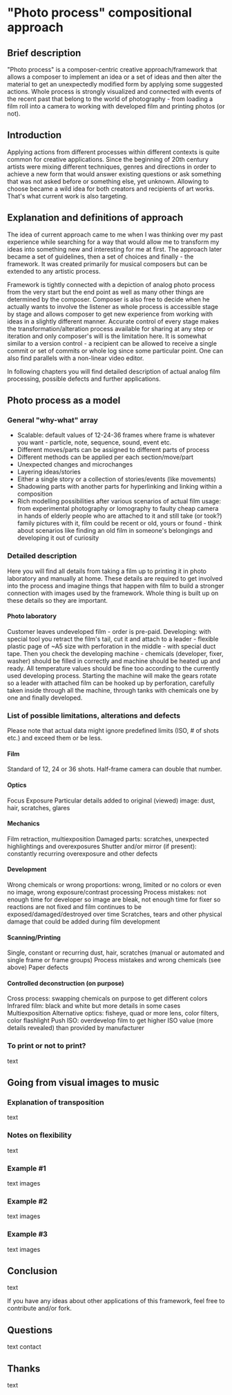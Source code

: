 # "Photo process" compositional approach

## Brief description

"Photo process" is a composer-centric creative approach/framework that allows a composer to implement an idea or a set of ideas and then alter the material to get an unexpectedly modified form by applying some suggested actions. Whole process is strongly visualized and connected with events of the recent past that belong to the world of photography - from loading a film roll into a camera to working with developed film and printing photos (or not).

## Introduction

Applying actions from different processes within different contexts is quite common for creative applications. Since the beginning of 20th century artists were mixing different techniques, genres and directions in order to achieve a new form that would answer existing questions or ask something that was not asked before or something else, yet unknown. Allowing to choose became a wild idea for both creators and recipients of art works. That's what current work is also targeting.

## Explanation and definitions of approach

The idea of current approach came to me when I was thinking over my past experience while searching for a way that would allow me to transform my ideas into something new and interesting for me at first. The approach later became a set of guidelines, then a set of choices and finally - the framework. It was created primarily for musical composers but can be extended to any artistic process.

Framework is tightly connected with a depiction of analog photo process from the very start but the end point as well as many other things are determined by the composer. Composer is also free to decide when he actually wants to involve the listener as whole process is accessible stage by stage and allows composer to get new experience from working with ideas in a slightly different manner. Accurate control of every stage makes the transformation/alteration process available for sharing at any step or iteration and only composer's will is the limitation here. It is somewhat similar to a version control - a recipient can be allowed to receive a single commit or set of commits or whole log since some particular point. One can also find parallels with a non-linear video editor.

In following chapters you will find detailed description of actual analog film processing, possible defects and further applications.

## Photo process as a model
### General "why-what" array
* Scalable: default values of 12-24-36 frames where frame is whatever you want - particle, note, sequence, sound, event etc.
* Different moves/parts can be assigned to different parts of process
* Different methods can be applied per each section/move/part
* Unexpected changes and microchanges
* Layering ideas/stories
* Either a single story or a collection of stories/events (like movements)
* Shadowing parts with another parts for hyperlinking and linking within a composition
* Rich modelling possibilities after various scenarios of actual film usage: from experimental photography or lomography to faulty cheap camera in hands of elderly people who are attached to it and still take (or took?) family pictures with it, film could be recent or old, yours or found - think about scenarios like finding an old film in someone's belongings and developing it out of curiosity 

### Detailed description
Here you will find all details from taking a film up to printing it in photo laboratory and manually at home.
These details are required to get involved into the process and imagine things that happen with film to build a stronger connection with images used by the framework. Whole thing is built up on these details so they are important. 

#### Photo laboratory
Customer leaves undeveloped film - order is pre-paid.
Developing: with special tool you retract the film's tail, cut it and attach to a leader - flexible plastic page of ~A5 size with perforation in the middle - with special duct tape. Then you check the developing machine - chemicals (developer, fixer, washer) should be filled in correctly and machine should be heated up and ready. All temperature values should be fine too according to the currently used developing process. Starting the machine will make the gears rotate so a leader with attached film can be hooked up by perforation, carefully taken inside through all the machine, through tanks with chemicals one by one and finally developed.


### List of possible limitations, alterations and defects
Please note that actual data might ignore predefined limits (ISO, # of shots etc.) and exceed them or be less.

#### Film
Standard of 12, 24 or 36 shots. Half-frame camera can double that number.

#### Optics
Focus
Exposure
Particular details added to original (viewed) image: dust, hair, scratches, glares

#### Mechanics
Film retraction, multiexposition
Damaged parts: scratches, unexpected highlightings and overexposures
Shutter and/or mirror (if present): constantly recurring overexposure and other defects

#### Development
Wrong chemicals or wrong proportions: wrong, limited or no colors or even no image, wrong exposure/contrast processing
Process mistakes: not enough time for developer so image are bleak, not enough time for fixer so reactions are not fixed and film continues to be exposed/damaged/destroyed over time
Scratches, tears and other physical damage that could be added during film development 

#### Scanning/Printing
Single, constant or recurring dust, hair, scratches (manual or automated and single frame or frame groups)
Process mistakes and wrong chemicals (see above)
Paper defects

#### Controlled deconstruction (on purpose)
Cross process: swapping chemicals on purpose to get different colors
Infrared film: black and white but more details in some cases
Multiexposition
Alternative optics: fisheye, quad or more lens, color filters, color flashlight
Push ISO: overdevelop film to get higher ISO value (more details revealed) than provided by manufacturer

### To print or not to print?

text

## Going from visual images to music
### Explanation of transposition

text

### Notes on flexibility

text

### Example #1

text images

### Example #2

text images

### Example #3

text images

## Conclusion

text

If you have any ideas about other applications of this framework, feel free to contribute and/or fork.

## Questions

text contact

## Thanks

text
